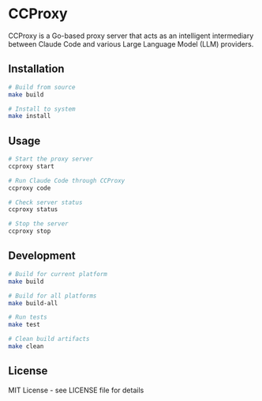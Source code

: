 # CCProxy

CCProxy is a Go-based proxy server that acts as an intelligent intermediary between Claude Code and various Large Language Model (LLM) providers.

## Installation

```bash
# Build from source
make build

# Install to system
make install
```

## Usage

```bash
# Start the proxy server
ccproxy start

# Run Claude Code through CCProxy
ccproxy code

# Check server status
ccproxy status

# Stop the server
ccproxy stop
```

## Development

```bash
# Build for current platform
make build

# Build for all platforms
make build-all

# Run tests
make test

# Clean build artifacts
make clean
```

## License

MIT License - see LICENSE file for details